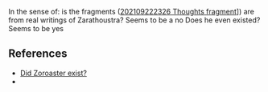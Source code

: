 In the sense of: is the fragments ([202109222326 Thoughts fragment](202109222326%20Thoughts%20fragment.md)]) are from real writings of Zarathoustra? Seems to be a no
Does he even existed? Seems to be yes

## References
- [Did Zoroaster exist?](https://zoroastrians.net/2009/07/07/did-zoroaster-exist/)
- 


